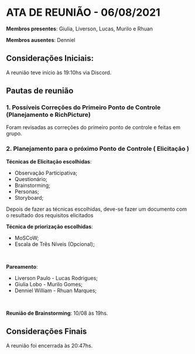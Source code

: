 # ATA DE REUNIÃO - 06/08/2021

**Membros presentes**: Giulia, Liverson, Lucas, Murilo e Rhuan 

**Membros ausentes**: Denniel

## Considerações Iniciais:
A reunião teve início às 19:10hs via Discord.
<br />

## Pautas de reunião
### 1. Possíveis Correções do Primeiro Ponto de Controle (Planejamento e RichPicture)
Foram revisadas as correções do primeiro ponto de controle e feitas em grupo.
<br />

### 2. Planejamento para o próximo Ponto de Controle ( Elicitação )

**Técnicas de Elicitação escolhidas**:

* Observação Participativa;
* Questionário;
* Brainstorming;
* Personas;
* Storyboard;

Depois de fazer as técnicas escolhidas, deve-se fazer um documento com o resultado dos requisitos elicitados
<br />

**Técnica de priorização escolhidas**:

* MoSCoW;
* Escala de Três Níveis (Opcional);
<br />

**Pareamento**:

* Liverson Paulo - Lucas Rodrigues;
* Giulia Lobo - Murilo Gomes;
* Denniel William - Rhuan Marques;
<br />

**Reunião de Brainstorming**:
10/08 às 19hs.
<br />


## Considerações Finais
A reunião foi encerrada às 20:47hs.
